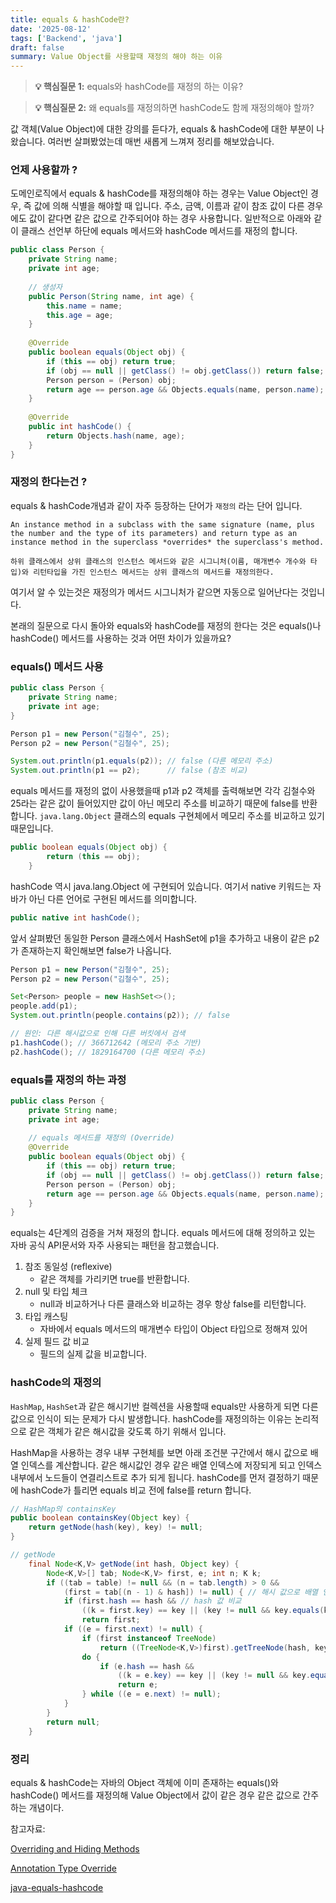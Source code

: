 ```yaml
---
title: equals & hashCode란?
date: '2025-08-12'
tags: ['Backend', 'java']
draft: false
summary: Value Object를 사용할때 재정의 해야 하는 이유
---
```

> **💡 핵심질문 1:** equals와 hashCode를 재정의 하는 이유?

> **💡 핵심질문 2:** 왜 equals를 재정의하면 hashCode도 함께 재정의해야 할까?

값 객체(Value Object)에 대한 강의를 듣다가, equals & hashCode에 대한 부분이 나왔습니다. 여러번 살펴봤었는데 매번 새롭게 느껴져 정리를 해보았습니다.

### 언제 사용할까 ?

도메인로직에서 equals & hashCode를 재정의해야 하는 경우는 Value Object인 경우, 즉 값에 의해 식별을 해야할 때 입니다. 주소, 금액, 이름과 같이 참조 값이 다른 경우에도 값이 같다면 같은 값으로 간주되어야 하는 경우 사용합니다. 일반적으로 아래와 같이 클래스 선언부 하단에 equals 메서드와 hashCode 메서드를 재정의 합니다.

```java
public class Person {
    private String name;
    private int age;
    
    // 생성자
    public Person(String name, int age) {
        this.name = name;
        this.age = age;
    }
    
    @Override
    public boolean equals(Object obj) {
        if (this == obj) return true;
        if (obj == null || getClass() != obj.getClass()) return false;
        Person person = (Person) obj;
        return age == person.age && Objects.equals(name, person.name);
    }
    
    @Override
    public int hashCode() {
        return Objects.hash(name, age);
    }
}
```

### 재정의 한다는건 ?

equals & hashCode개념과 같이 자주 등장하는 단어가 `재정의` 라는 단어 입니다.

```text
An instance method in a subclass with the same signature (name, plus the number and the type of its parameters) and return type as an instance method in the superclass *overrides* the superclass's method.

하위 클래스에서 상위 클래스의 인스턴스 메서드와 같은 시그니처(이름, 매개변수 개수와 타입)와 리턴타입을 가진 인스턴스 메서드는 상위 클래스의 메서드를 재정의한다. 
```

여기서 알 수 있는것은 재정의가 메서드 시그니처가 같으면 자동으로 일어난다는 것입니다.

본래의 질문으로 다시 돌아와 equals와 hashCode를 재정의 한다는 것은 equals()나 hashCode() 메서드를 사용하는 것과 어떤 차이가 있을까요?

### equals() 메서드 사용

```java
public class Person {
	private String name;
	private int age;
}

Person p1 = new Person("김철수", 25);
Person p2 = new Person("김철수", 25);

System.out.println(p1.equals(p2)); // false (다른 메모리 주소)
System.out.println(p1 == p2);      // false (참조 비교)
```

equals 메서드를 재정의 없이 사용했을때 p1과 p2 객체를 출력해보면 각각 김철수와 25라는 같은 값이 들어있지만 값이 아닌 메모리 주소를 비교하기 때문에 false를 반환합니다. `java.lang.Object` 클래스의 equals 구현체에서 메모리 주소를 비교하고 있기 때문입니다.

```java
public boolean equals(Object obj) {
        return (this == obj);
    }
```

hashCode 역시 java.lang.Object 에 구현되어 있습니다. 여기서 native 키워드는 자바가 아닌 다른 언어로 구현된 메서드를 의미합니다.

```java
public native int hashCode();
```

앞서 살펴봤던 동일한 Person 클래스에서 HashSet에 p1을 추가하고 내용이 같은 p2가 존재하는지 확인해보면 false가 나옵니다.

```java
Person p1 = new Person("김철수", 25);
Person p2 = new Person("김철수", 25);

Set<Person> people = new HashSet<>();
people.add(p1);
System.out.println(people.contains(p2)); // false 

// 원인: 다른 해시값으로 인해 다른 버킷에서 검색
p1.hashCode(); // 366712642 (메모리 주소 기반)
p2.hashCode(); // 1829164700 (다른 메모리 주소)
```

### equals를 재정의 하는 과정

```java
public class Person {
    private String name;
    private int age;
    
    // equals 메서드를 재정의 (Override)
    @Override
    public boolean equals(Object obj) {
        if (this == obj) return true;
        if (obj == null || getClass() != obj.getClass()) return false;
        Person person = (Person) obj;
        return age == person.age && Objects.equals(name, person.name);
    }
}
```

equals는 4단계의 검증을 거쳐 재정의 합니다. equals 메서드에 대해 정의하고 있는 자바 공식 API문서와 자주 사용되는 패턴을 참고했습니다.

1. 참조 동일성 (reflexive)
    - 같은 객체를 가리키면 true를 반환합니다.
2. null 및 타입 체크
    - null과 비교하거나 다른 클래스와 비교하는 경우 항상 false를 리턴합니다.
3. 타입 캐스팅
    - 자바에서 equals 메서드의 매개변수 타입이 Object 타입으로 정해져 있어
4. 실제 필드 값 비교
    - 필드의 실제 값을 비교합니다.

### hashCode의 재정의

`HashMap`, `HashSet`과 같은 해시기반 컬렉션을 사용할때 equals만 사용하게 되면 다른 값으로 인식이 되는 문제가 다시 발생합니다. hashCode를 재정의하는 이유는 논리적으로 같은 객체가 같은 해시값을 갖도록 하기 위해서 입니다.

HashMap을 사용하는 경우 내부 구현체를 보면 아래 조건분 구간에서 해시 값으로 배열 인덱스를 계산합니다. 같은 해시값인 경우 같은 배열 인덱스에 저장되게 되고 인덱스 내부에서 노드들이 연결리스트로 추가 되게 됩니다. hashCode를 먼저 결정하기 때문에 hashCode가 틀리면 equals 비교 전에 false를 return 합니다.

```java
// HashMap의 containsKey
public boolean containsKey(Object key) {
    return getNode(hash(key), key) != null;
}

// getNode
    final Node<K,V> getNode(int hash, Object key) {
        Node<K,V>[] tab; Node<K,V> first, e; int n; K k;
        if ((tab = table) != null && (n = tab.length) > 0 &&
            (first = tab[(n - 1) & hash]) != null) { // 해시 값으로 배열 인덱스 계산
            if (first.hash == hash && // hash 값 비교
                ((k = first.key) == key || (key != null && key.equals(k)))) // equals가 여기서 실행
                return first;
            if ((e = first.next) != null) {
                if (first instanceof TreeNode)
                    return ((TreeNode<K,V>)first).getTreeNode(hash, key);
                do {
                    if (e.hash == hash &&
                        ((k = e.key) == key || (key != null && key.equals(k))))
                        return e;
                } while ((e = e.next) != null);
            }
        }
        return null;
    }
```

### 정리

equals & hashCode는 자바의 Object 객체에 이미 존재하는 equals()와 hashCode() 메서드를 재정의해 Value Object에서 값이 같은 경우 같은 값으로 간주하는 개념이다.

참고자료:

[Overriding and Hiding Methods](https://docs.oracle.com/javase/tutorial/java/IandI/override.html)

[Annotation Type Override](https://docs.oracle.com/javase/tutorial/java/IandI/override.html)

[java-equals-hashcode](https://www.digitalocean.com/community/tutorials/java-equals-hashcode)
